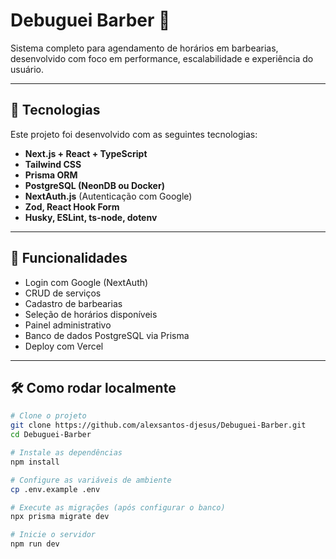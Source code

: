 # Debuguei Barber 💈

Sistema completo para agendamento de horários em barbearias, desenvolvido com foco em performance, escalabilidade e experiência do usuário.
 <!-- Substitua ou remova se não houver imagem -->

---

## 🚀 Tecnologias

Este projeto foi desenvolvido com as seguintes tecnologias:

- **Next.js + React + TypeScript**
- **Tailwind CSS**
- **Prisma ORM**
- **PostgreSQL (NeonDB ou Docker)**
- **NextAuth.js** (Autenticação com Google)
- **Zod, React Hook Form**
- **Husky, ESLint, ts-node, dotenv**

---

## 🔧 Funcionalidades

- Login com Google (NextAuth)
- CRUD de serviços
- Cadastro de barbearias
- Seleção de horários disponíveis
- Painel administrativo
- Banco de dados PostgreSQL via Prisma
- Deploy com Vercel

---

## 🛠️ Como rodar localmente

```bash
# Clone o projeto
git clone https://github.com/alexsantos-djesus/Debuguei-Barber.git
cd Debuguei-Barber

# Instale as dependências
npm install

# Configure as variáveis de ambiente
cp .env.example .env

# Execute as migrações (após configurar o banco)
npx prisma migrate dev

# Inicie o servidor
npm run dev
